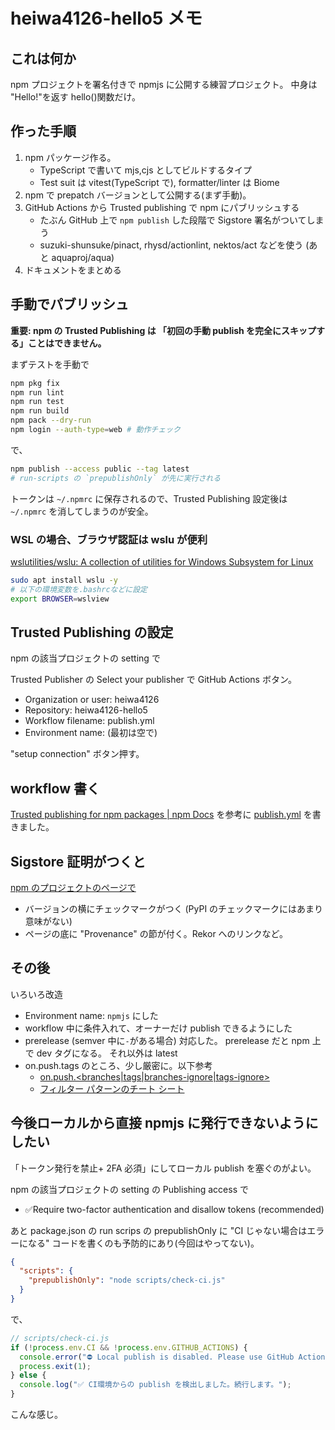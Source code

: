 # heiwa4126-hello5 メモ

## これは何か

npm プロジェクトを署名付きで npmjs に公開する練習プロジェクト。
中身は "Hello!"を返す hello()関数だけ。

## 作った手順

1. npm パッケージ作る。
   - TypeScript で書いて mjs,cjs としてビルドするタイプ
   - Test suit は vitest(TypeScript で), formatter/linter は Biome
2. npm で prepatch バージョンとして公開する(まず手動)。
3. GitHub Actions から Trusted publishing で npm にパブリッシュする
   - たぶん GitHub 上で `npm publish` した段階で Sigstore 署名がついてしまう
   - suzuki-shunsuke/pinact, rhysd/actionlint, nektos/act などを使う (あと aquaproj/aqua)
4. ドキュメントをまとめる

## 手動でパブリッシュ

**重要:
npm の Trusted Publishing は 「初回の手動 publish を完全にスキップする」ことはできません。**

まずテストを手動で

```sh
npm pkg fix
npm run lint
npm run test
npm run build
npm pack --dry-run
npm login --auth-type=web # 動作チェック
```

で、

```sh
npm publish --access public --tag latest
# run-scripts の `prepublishOnly` が先に実行される
```

トークンは `~/.npmrc` に保存されるので、Trusted Publishing 設定後は
`~/.npmrc` を消してしまうのが安全。

### WSL の場合、ブラウザ認証は wslu が便利

[wslutilities/wslu: A collection of utilities for Windows Subsystem for Linux](https://github.com/wslutilities/wslu)

```sh
sudo apt install wslu -y
# 以下の環境変数を.bashrcなどに設定
export BROWSER=wslview
```

## Trusted Publishing の設定

npm の該当プロジェクトの setting で

Trusted Publisher の Select your publisher で GitHub Actions ボタン。

- Organization or user: heiwa4126
- Repository: heiwa4126-hello5
- Workflow filename: publish.yml
- Environment name: (最初は空で)

"setup connection" ボタン押す。

## workflow 書く

[Trusted publishing for npm packages | npm Docs](https://docs.npmjs.com/trusted-publishers#github-actions-configuration)
を参考に
[publish.yml](.github/workflows/publish.yml)
を書きました。

## Sigstore 証明がつくと

[npm のプロジェクトのページで](https://www.npmjs.com/package/@heiwa4126/hello5)

- バージョンの横にチェックマークがつく (PyPI のチェックマークにはあまり意味がない)
- ページの底に "Provenance" の節が付く。Rekor へのリンクなど。

## その後

いろいろ改造

- Environment name: `npmjs` にした
- workflow 中に条件入れて、オーナーだけ publish できるようにした
- prerelease (semver 中に`-`がある場合) 対応した。
  prerelease だと npm 上で dev タグになる。
  それ以外は latest
- on.push.tags のところ、少し厳密に。以下参考
  - [on\.push\.<branches\|tags\|branches\-ignore\|tags\-ignore>](https://docs.github.com/en/actions/using-workflows/workflow-syntax-for-github-actions#onpushbranchestagsbranches-ignoretags-ignore)
  - [フィルター パターンのチート シート](https://docs.github.com/ja/actions/reference/workflows-and-actions/workflow-syntax#filter-pattern-cheat-sheet)

## 今後ローカルから直接 npmjs に発行できないようにしたい

「トークン発行を禁止+ 2FA 必須」にしてローカル publish を塞ぐのがよい。

npm の該当プロジェクトの setting の Publishing access で

- ✅Require two-factor authentication and disallow tokens (recommended)

あと package.json の run scrips の prepublishOnly に "CI じゃない場合はエラーになる" コードを書くのも予防的にあり(今回はやってない)。

```json
{
  "scripts": {
    "prepublishOnly": "node scripts/check-ci.js"
  }
}
```

で、

```js
// scripts/check-ci.js
if (!process.env.CI && !process.env.GITHUB_ACTIONS) {
  console.error("⛔ Local publish is disabled. Please use GitHub Actions (Trusted publishing).");
  process.exit(1);
} else {
  console.log("✅ CI環境からの publish を検出しました。続行します。");
}
```

こんな感じ。
